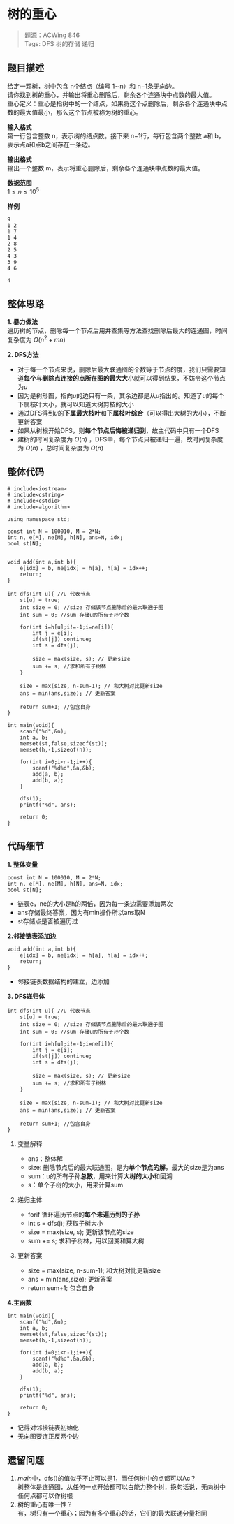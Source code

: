 
# 树的重心

> 题源：ACWing 846  
> Tags:  DFS 树的存储  递归

## 题目描述  
给定一颗树，树中包含 n个结点（编号 1∼n）和 n−1条无向边。  
请你找到树的重心，并输出将重心删除后，剩余各个连通块中点数的最大值。  
重心定义：重心是指树中的一个结点，如果将这个点删除后，剩余各个连通块中点数的最大值最小，那么这个节点被称为树的重心。 

**输入格式**  
第一行包含整数 n，表示树的结点数。接下来 n−1行，每行包含两个整数 a和 b，表示点a和点b之间存在一条边。  

**输出格式**  
输出一个整数 m，表示将重心删除后，剩余各个连通块中点数的最大值。

**数据范围**  
$1\leq n \leq 10^5$

**样例**
```
9
1 2
1 7
1 4
2 8
2 5
4 3
3 9
4 6
```

```
4
```
## 整体思路
**1. 暴力做法**  
遍历树的节点，删除每一个节点后用并查集等方法查找删除后最大的连通图，时间复杂度为 $O(n^2+mn)$

**2. DFS方法**
* 对于每一个节点来说，删除后最大联通图的个数等于节点的度，我们只需要知道**每个与删除点连接的点所在图的最大大小**就可以得到结果，不妨令这个节点为*u*
* 因为是树形图，指向*u*的边只有一条，其余边都是从*u*指出的。知道了*u*的每个下属枝叶大小，就可以知道大树剪枝的大小
* 通过DFS得到*u*的**下属最大枝叶**和**下属枝叶综合**（可以得出大树的大小），不断更新答案
* 如果从树根开始DFS，则**每个节点后悔被递归到**，故主代码中只有一个DFS
* 建树的时间复杂度为 $O(n)$ ，DFS中，每个节点只被递归一遍，故时间复杂度为 $O(n)$ ，总时间复杂度为 $O(n)$

## 整体代码
```
# include<iostream>
# include<cstring>
# include<cstdio>
# include<algorithm>

using namespace std;

const int N = 100010, M = 2*N;
int n, e[M], ne[M], h[N], ans=N, idx;
bool st[N];


void add(int a,int b){
    e[idx] = b, ne[idx] = h[a], h[a] = idx++;
    return;
}

int dfs(int u){ //u 代表节点
    st[u] = true;
    int size = 0; //size 存储该节点删除后的最大联通子图
    int sum = 0; //sum 存储u的所有子孙个数
    
    for(int i=h[u];i!=-1;i=ne[i]){
        int j = e[i];
        if(st[j]) continue;
        int s = dfs(j);

        size = max(size, s); // 更新size
        sum += s; //求和所有子树林
    }
    
    size = max(size, n-sum-1); // 和大树对比更新size
    ans = min(ans,size); // 更新答案
    
    return sum+1; //包含自身
}

int main(void){
    scanf("%d",&n);
    int a, b;
    memset(st,false,sizeof(st));
    memset(h,-1,sizeof(h));
    
    for(int i=0;i<n-1;i++){
        scanf("%d%d",&a,&b);
        add(a, b);
        add(b, a);
    }
    
    dfs(1);
    printf("%d", ans);
    
    return 0;
}
```

## 代码细节
**1. 整体变量**
```
const int N = 100010, M = 2*N;
int n, e[M], ne[M], h[N], ans=N, idx;
bool st[N];
```  
* 链表e，ne的大小是h的两倍，因为每一条边需要添加两次
* ans存储最终答案，因为有min操作所以ans取N
* st存储点是否被遍历过

**2.邻接链表添加边**
```
void add(int a,int b){
    e[idx] = b, ne[idx] = h[a], h[a] = idx++;
    return;
}
```
* 邻接链表数据结构的建立，边添加

**3. DFS递归体**
```
int dfs(int u){ //u 代表节点
    st[u] = true;
    int size = 0; //size 存储该节点删除后的最大联通子图
    int sum = 0; //sum 存储u的所有子孙个数
    
    for(int i=h[u];i!=-1;i=ne[i]){
        int j = e[i];
        if(st[j]) continue;
        int s = dfs(j);

        size = max(size, s); // 更新size
        sum += s; //求和所有子树林
    }
    
    size = max(size, n-sum-1); // 和大树对比更新size
    ans = min(ans,size); // 更新答案
    
    return sum+1; //包含自身
}
```
1. 变量解释
    * ans：整体解
    * size: 删除节点后的最大联通图，是为**单个节点的解**，最大的size是为ans
    * sum：u的所有子孙**总数**，用来计算**大树的大小**和回溯
    * s：单个子树的大小，用来计算sum

2. 递归主体
    * forif 循环遍历节点的**每个未遍历到的子孙**
    * int s = dfs(j);    获取子树大小
    * size = max(size, s);    更新该节点的size
    * sum += s;    求和子树林，用以回溯和算大树
  
3. 更新答案
    * size = max(size, n-sum-1);    和大树对比更新size
    * ans = min(ans,size);    更新答案
    * return sum+1;    包含自身

**4.主函数**
```
int main(void){
    scanf("%d",&n);
    int a, b;
    memset(st,false,sizeof(st));
    memset(h,-1,sizeof(h));
    
    for(int i=0;i<n-1;i++){
        scanf("%d%d",&a,&b);
        add(a, b);
        add(b, a);
    }
    
    dfs(1);
    printf("%d", ans);
    
    return 0;
}
```
* 记得对邻接链表初始化
* 无向图要连正反两个边

## 遗留问题
1. *main*中，dfs()的值似乎不止可以是1，而任何树中的点都可以Ac？  
   树整体是连通图，从任何一点开始都可以白能力整个树，换句话说，无向树中任何点都可以作树根
2. 树的重心有唯一性？  
   有，树只有一个重心；因为有多个重心的话，它们的最大联通分量相同
